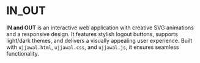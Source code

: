 # IN_OUT
**IN and OUT** is an interactive web application with creative SVG animations and a responsive design. It features stylish logout buttons, supports light/dark themes, and delivers a visually appealing user experience. Built with `ujjawal.html`, `ujjawal.css`, and `ujjawal.js`, it ensures seamless functionality.
